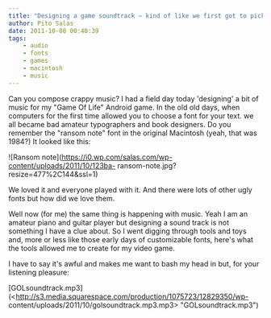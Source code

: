 ```yaml
---
title: "Designing a game soundtrack – kind of like we first got to pick the fonts in our documents"
author: Pito Salas
date: 2011-10-08 00:40:39
tags:
    - audio
    - fonts
    - games
    - macintosh
    - music
---
```



Can you compose crappy music? I had a field day today 'designing' a bit of
music for my "Game Of Life" Android game. In the old old days, when computers
for the first time allowed you to choose a font for your text. we all became
bad amateur typographers and book designers. Do you remember the "ransom note"
font in the original Macintosh (yeah, that was 1984?) It looked like this:

![Ransom note](https://i0.wp.com/salas.com/wp-content/uploads/2011/10/123ba-
ransom-note.jpg?resize=477%2C144&ssl=1)

We loved it and everyone played with it. And there were lots of other ugly
fonts but how did we love them.

Well now (for me) the same thing is happening with music. Yeah I am an amateur
piano and guitar player but designing a sound track is not something I have a
clue about. So I went digging through tools and toys and, more or less like
those early days of customizable fonts, here's what the tools allowed me to
create for my video game.

I have to say it's awful and makes me want to bash my head in but, for your
listening pleasure:

[GOLsoundtrack.mp3](<http://s3.media.squarespace.com/production/1075723/12829350/wp-
content/uploads/2011/10/golsoundtrack.mp3.mp3> "GOLsoundtrack.mp3")


